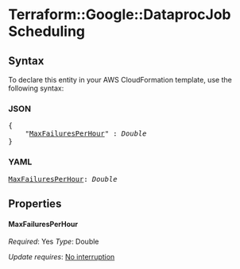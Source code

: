 # Terraform::Google::DataprocJob Scheduling

## Syntax

To declare this entity in your AWS CloudFormation template, use the following syntax:

### JSON

<pre>
{
    "<a href="#maxfailuresperhour" title="MaxFailuresPerHour">MaxFailuresPerHour</a>" : <i>Double</i>
}
</pre>

### YAML

<pre>
<a href="#maxfailuresperhour" title="MaxFailuresPerHour">MaxFailuresPerHour</a>: <i>Double</i>
</pre>

## Properties

#### MaxFailuresPerHour

_Required_: Yes
_Type_: Double

_Update requires_: [No interruption](https://docs.aws.amazon.com/AWSCloudFormation/latest/UserGuide/using-cfn-updating-stacks-update-behaviors.html#update-no-interrupt)

